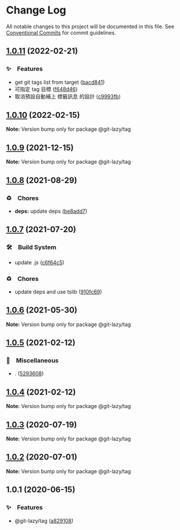 # Change Log

All notable changes to this project will be documented in this file.
See [Conventional Commits](https://conventionalcommits.org) for commit guidelines.

## [1.0.11](https://github.com/bluelovers/ws-git-lazy/compare/@git-lazy/tag@1.0.10...@git-lazy/tag@1.0.11) (2022-02-21)


### ✨　Features

* get git tags list from target ([bacd841](https://github.com/bluelovers/ws-git-lazy/commit/bacd8419935a8f76fb0f6639d17f239404d94b86))
* 可指定 tag 目標 ([f648d46](https://github.com/bluelovers/ws-git-lazy/commit/f648d4643286d9ca75d531a4744e60713fb71488))
* 取消預設自動補上 標籤訊息 的設計 ([c9993fb](https://github.com/bluelovers/ws-git-lazy/commit/c9993fbd36b8c7d4452818ae0d368ab3e1223c4d))





## [1.0.10](https://github.com/bluelovers/ws-git-lazy/compare/@git-lazy/tag@1.0.9...@git-lazy/tag@1.0.10) (2022-02-15)

**Note:** Version bump only for package @git-lazy/tag





## [1.0.9](https://github.com/bluelovers/ws-git-lazy/compare/@git-lazy/tag@1.0.8...@git-lazy/tag@1.0.9) (2021-12-15)

**Note:** Version bump only for package @git-lazy/tag





## [1.0.8](https://github.com/bluelovers/ws-git-lazy/compare/@git-lazy/tag@1.0.7...@git-lazy/tag@1.0.8) (2021-08-29)


### ♻️　Chores

* **deps:** update deps ([be8add7](https://github.com/bluelovers/ws-git-lazy/commit/be8add78b800730f5056f777b1a94dcf329801ea))





## [1.0.7](https://github.com/bluelovers/ws-git-lazy/compare/@git-lazy/tag@1.0.6...@git-lazy/tag@1.0.7) (2021-07-20)


### 🛠　Build System

* update .js ([c6f64c5](https://github.com/bluelovers/ws-git-lazy/commit/c6f64c52d8aafa63d2e4424bdc36192fe413733f))


### ♻️　Chores

* update deps and use tslib ([910fc69](https://github.com/bluelovers/ws-git-lazy/commit/910fc69537675a16bd0c27bf8d6878196eee51d6))





## [1.0.6](https://github.com/bluelovers/ws-git-lazy/compare/@git-lazy/tag@1.0.5...@git-lazy/tag@1.0.6) (2021-05-30)

**Note:** Version bump only for package @git-lazy/tag





## [1.0.5](https://github.com/bluelovers/ws-git-lazy/compare/@git-lazy/tag@1.0.4...@git-lazy/tag@1.0.5) (2021-02-12)


### 🔖　Miscellaneous

* . ([5293608](https://github.com/bluelovers/ws-git-lazy/commit/529360849e1fb6e74278be035363614635572081))





## [1.0.4](https://github.com/bluelovers/ws-git-lazy/compare/@git-lazy/tag@1.0.3...@git-lazy/tag@1.0.4) (2021-02-12)

**Note:** Version bump only for package @git-lazy/tag





## [1.0.3](https://github.com/bluelovers/ws-git-lazy/compare/@git-lazy/tag@1.0.2...@git-lazy/tag@1.0.3) (2020-07-19)

**Note:** Version bump only for package @git-lazy/tag





## [1.0.2](https://github.com/bluelovers/ws-git-lazy/compare/@git-lazy/tag@1.0.1...@git-lazy/tag@1.0.2) (2020-07-01)

**Note:** Version bump only for package @git-lazy/tag





## 1.0.1 (2020-06-15)


### ✨　Features

*  @git-lazy/tag ([a829108](https://github.com/bluelovers/ws-git-lazy/commit/a829108146c1fb953d83dc91946c534aca1a1bff))
